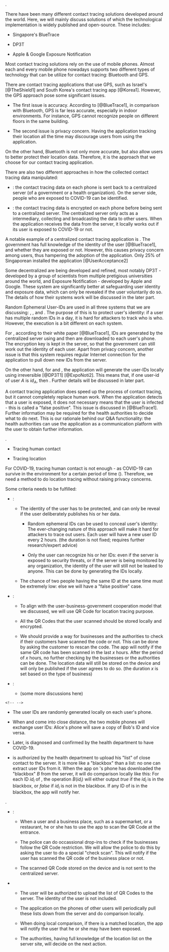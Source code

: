.

There have been many different contact tracing solutions developed
around the world. Here, we will mainly discuss solutions of which the
technological implementation is widely published and open-source. These
includes:

-   Singapore's BlueTrace

-   DP3T

-   Apple & Google Exposure Notification

Most contact tracing solutions rely on the use of mobile phones. Almost
each and every mobile phone nowadays supports two different types of
technology that can be utilize for contact tracing: Bluetooth and GPS.

There are contact tracing applications that use GPS, such as Israel's
[@TheShield1] and South Korea's contact tracing app [@Korea1]. However,
the GPS approach pose some significant issues.

-   The first issue is accuracy. According to [@BlueTrace1], in
    comparison with Bluetooth, GPS is far less accurate, especially in
    indoor environments. For instance, GPS cannot recognize people on
    different floors in the same building.

-   The second issue is privacy concern. Having the application tracking
    their location all the time may discourage users from using the
    application.

On the other hand, Bluetooth is not only more accurate, but also allow
users to better protect their location data. Therefore, it is the
approach that we choose for our contact tracing application.

There are also two different approaches in how the collected contact
tracing data manipulated:

-   : the contact tracing data on each phone is sent back to a
    centralized server (of a government or a health organization). On
    the server side, people who are exposed to COVID-19 can be
    identified.

-   : the contact tracing data is encrypted on each phone before being
    sent to a centralized server. The centralized server only acts as a
    intermediary, collecting and broadcasting the data to other users.
    When the application receives the data from the server, it locally
    works out if its user is exposed to COVID-19 or not.

A notable example of a centralized contact tracing application is . The
government has full knowledge of the identity of the user [@BlueTrace1],
and whether they are exposed or not. However, this causes privacy
concern among users, thus hampering the adoption of the application.
Only 25% of Singaporean installed the application [@UserAcceptance2]

Some decentralized are being developed and refined, most notably DP3T -
developed by a group of scientists from multiple pretigious universities
around the world, and Exposure Notification - developed by Apple and
Google. These system are significantly better at safeguarding user
identity and exposure data, which can only be revealed if the user
voluntarily do so. The details of how their systems work will be
discussed in the later part.

Random Ephemeral User-IDs are used in all three systems that we are
discussing: , , and . The purpose of this is to protect user's identity:
if a user has multiple random IDs in a day, it is hard for attackers to
track who is who. However, the execution is a bit different on each
system.

For , according to their white paper [@BlueTrace1], IDs are generated by
the centralized server using and then are downloaded to each user's
phone. The encryption key is kept in the server, so that the government
can still work out the identity of each user. Apart from privacy
concern, another issue is that this system requires regular Internet
connection for the application to pull down new IDs from the server.

On the other hand, for and , the application will generate the user-IDs
locally using irreversible [@DP3T1] [@ExpoNoti2]. This means that, if
one user-id of user $A$ is $id_{A}$, then . Further details will be
discussed in later part.

A contact tracing application does speed up the process of contact
tracing, but it cannot completely replace human work. When the
application detects that a user is exposed, it does not necessary means
that the user is infected - this is called a "false positive\". This
issue is discussed in [@BlueTrace1]. Further information may be required
for the health authorities to decide what to do next. This is our
rationale behind our Q&A functionality: the health authorities can use
the application as a communication platform with the user to obtain
further information.

.

-   Tracing human contact

-   Tracing location

For COVID-19, tracing human contact is not enough - as COVID-19 can
survive in the environment for a certain period of time (). Therefore,
we need a method to do location tracing without raising privacy
concerns.

Some criteria needs to be fulfilled:

-   :

    -   The identity of the user has to be protected, and can only be
        reveal if the user deliberately publishes his or her data.

        -   Random ephemeral IDs can be used to conceal user's identity:
            The ever-changing nature of this approach will make it hard
            for attackers to trace out users. Each user will have a new
            user ID every 2 hours. (the duration is not fixed; requires
            further research/expert advice)

        -   Only the user can recognize his or her IDs: even if the
            server is exposed to security threats, or if the server is
            being monitored by any organization, the identity of the
            user will still not be leaked to anyone. This can be done by
            generating the IDs locally.

    -   The chance of two people having the same ID at the same time
        must be extremely low: else we will have a "false positive\"
        case.

-   :

    -   To align with the user-business-government cooperation model
        that we discussed, we will use QR Code for location tracing
        purpose.

    -   All the QR Codes that the user scanned should be stored locally
        and encrypted.

    -   We should provide a way for businesses and the authorities to
        check if their customers have scanned the code or not. This can
        be done by asking the customer to rescan the code. The app will
        notify if the same QR code has been scanned in the last $x$
        hours. After the period of $x$ hours, no further checking by the
        businesses or the authorities can be done. The location data
        will still be stored on the device and will only be published if
        the user agrees to do so. (the duration $x$ is set based on the
        type of business)

-   :

    -   (some more discussions here)

```{=html}
<!-- -->
```
-   The user IDs are randomly generated locally on each user's phone.

-   When and come into close distance, the two mobile phones will
    exchange user IDs: Alice's phone will save a copy of Bob's ID and
    vice versa.

-   Later, is diagnosed and confirmed by the health department to have
    COVID-19.

-   is authorized by the health department to upload his "list\" of
    close contact to the server. It is more like a "blackbox\" than a
    list: no one can extract user IDs from it. When the app on 's phone
    has downloaded the "blackbox\" $B$ from the server, it will do
    comparison locally like this: For each ID $id_{i}$ of , the
    operation $B(id_i)$ will either output $true$ if the $id_i$ is in
    the blackbox, or $false$ if $id_i$ is not in the blackbox. If any ID
    of is in the blackbox, the app will notify her.

.

-   :

    -   When a user and a business place, such as a supermarket, or a
        restaurant, he or she has to use the app to scan the QR Code at
        the entrance.

    -   The police can do occassional drop-ins to check if the
        businesses follow the QR Code restriction. We will allow the
        police to do this by asking the user to do a special "check
        scan\". This will notify if the user has scanned the QR code of
        the business place or not.

    -   The scanned QR Code stored on the device and is not sent to the
        centralized server.

-   -   The user will be authorized to upload the list of QR Codes to
        the server. The identity of the user is not included.

    -   The application on the phones of other users will periodically
        pull these lists down from the server and do comparison locally.

    -   When doing local comparison, if there is a matched location, the
        app will notify the user that he or she may have been exposed.

    -   The authorities, having full knowledge of the location list on
        the server site, will decide on the next action.
